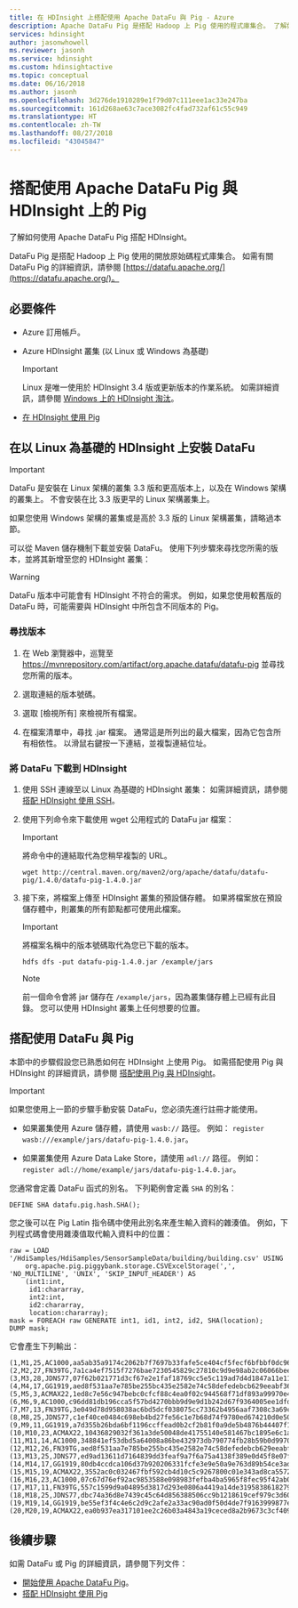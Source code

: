 ```yaml
---
title: 在 HDInsight 上搭配使用 Apache DataFu 與 Pig - Azure
description: Apache DataFu Pig 是搭配 Hadoop 上 Pig 使用的程式庫集合。 了解如何在 HDInsight 叢集上搭配使用 DataFu 與 Pig。
services: hdinsight
author: jasonwhowell
ms.reviewer: jasonh
ms.service: hdinsight
ms.custom: hdinsightactive
ms.topic: conceptual
ms.date: 06/16/2018
ms.author: jasonh
ms.openlocfilehash: 3d276de1910289e1f79d07c111eee1ac33e247ba
ms.sourcegitcommit: 161d268ae63c7ace3082fc4fad732af61c55c949
ms.translationtype: HT
ms.contentlocale: zh-TW
ms.lasthandoff: 08/27/2018
ms.locfileid: "43045847"
---
```

# <a name="use-apache-datafu-pig-with-pig-on-hdinsight"></a>搭配使用 Apache DataFu Pig 與 HDInsight 上的 Pig

了解如何使用 Apache DataFu Pig 搭配 HDInsight。

DataFu Pig 是搭配 Hadoop 上 Pig 使用的開放原始碼程式庫集合。
如需有關 DataFu Pig 的詳細資訊，請參閱 [https://datafu.apache.org/](https://datafu.apache.org/)。

## <a name="prerequisites"></a>必要條件

* Azure 訂用帳戶。

* Azure HDInsight 叢集 (以 Linux 或 Windows 為基礎)

  > [!IMPORTANT]
  > Linux 是唯一使用於 HDInsight 3.4 版或更新版本的作業系統。 如需詳細資訊，請參閱 [Windows 上的 HDInsight 淘汰](../hdinsight-component-versioning.md#hdinsight-windows-retirement)。

* [在 HDInsight 使用 Pig](hdinsight-use-pig.md)

## <a name="install-datafu-on-linux-based-hdinsight"></a>在以 Linux 為基礎的 HDInsight 上安裝 DataFu

> [!IMPORTANT]
> DataFu 是安裝在 Linux 架構的叢集 3.3 版和更高版本上，以及在 Windows 架構的叢集上。 不會安裝在比 3.3 版更早的 Linux 架構叢集上。
>
> 如果您使用 Windows 架構的叢集或是高於 3.3 版的 Linux 架構叢集，請略過本節。

可以從 Maven 儲存機制下載並安裝 DataFu。 使用下列步驟來尋找您所需的版本，並將其新增至您的 HDInsight 叢集：

> [!WARNING]
> DataFu 版本中可能會有 HDInsight 不符合的需求。 例如，如果您使用較舊版的 DataFu 時，可能需要與 HDInsight 中所包含不同版本的 Pig。

### <a name="find-a-version"></a>尋找版本

1. 在 Web 瀏覽器中，巡覽至 https://mvnrepository.com/artifact/org.apache.datafu/datafu-pig 並尋找您所需的版本。

2. 選取連結的版本號碼。

3. 選取 [檢視所有] 來檢視所有檔案。

4. 在檔案清單中，尋找 .jar 檔案。 通常這是所列出的最大檔案，因為它包含所有相依性。 以滑鼠右鍵按一下連結，並複製連結位址。

### <a name="download-datafu-to-hdinsight"></a>將 DataFu 下載到 HDInsight

1. 使用 SSH 連線至以 Linux 為基礎的 HDInsight 叢集： 如需詳細資訊，請參閱[搭配 HDInsight 使用 SSH](../hdinsight-hadoop-linux-use-ssh-unix.md)。

2. 使用下列命令來下載使用 wget 公用程式的 DataFu jar 檔案：

    > [!IMPORTANT]
    > 將命令中的連結取代為您稍早複製的 URL。

    ```
    wget http://central.maven.org/maven2/org/apache/datafu/datafu-pig/1.4.0/datafu-pig-1.4.0.jar
    ```

3. 接下來，將檔案上傳至 HDInsight 叢集的預設儲存體。 如果將檔案放在預設儲存體中，則叢集的所有節點都可使用此檔案。

    > [!IMPORTANT]
    > 將檔案名稱中的版本號碼取代為您已下載的版本。

    ```
    hdfs dfs -put datafu-pig-1.4.0.jar /example/jars
    ```

    > [!NOTE]
    > 前一個命令會將 jar 儲存在 `/example/jars`，因為叢集儲存體上已經有此目錄。 您可以使用 HDInsight 叢集上任何想要的位置。

## <a name="use-datafu-with-pig"></a>搭配使用 DataFu 與 Pig

本節中的步驟假設您已熟悉如何在 HDInsight 上使用 Pig。 如需搭配使用 Pig 與 HDInsight 的詳細資訊，請參閱 [搭配使用 Pig 與 HDInsight](hdinsight-use-pig.md)。

> [!IMPORTANT]
> 如果您使用上一節的步驟手動安裝 DataFu，您必須先進行註冊才能使用。
>
> * 如果叢集使用 Azure 儲存體，請使用 `wasb://` 路徑。 例如： `register wasb:///example/jars/datafu-pig-1.4.0.jar`。
>
> * 如果叢集使用 Azure Data Lake Store，請使用 `adl://` 路徑。 例如： `register adl://home/example/jars/datafu-pig-1.4.0.jar`。

您通常會定義 DataFu 函式的別名。 下列範例會定義 `SHA` 的別名：

```piglatin
DEFINE SHA datafu.pig.hash.SHA();
```

您之後可以在 Pig Latin 指令碼中使用此別名來產生輸入資料的雜湊值。 例如，下列程式碼會使用雜湊值取代輸入資料中的位置：

```piglatin
raw = LOAD '/HdiSamples/HdiSamples/SensorSampleData/building/building.csv' USING
    org.apache.pig.piggybank.storage.CSVExcelStorage(',', 'NO_MULTILINE', 'UNIX', 'SKIP_INPUT_HEADER') AS
    (int1:int,
     id1:chararray,
     int2:int,
     id2:chararray,
     location:chararray);
mask = FOREACH raw GENERATE int1, id1, int2, id2, SHA(location);
DUMP mask;
```

它會產生下列輸出：

    (1,M1,25,AC1000,aa5ab35a9174c2062b7f7697b33fafe5ce404cf5fecf6bfbbf0dc96ba0d90046)
    (2,M2,27,FN39TG,7a1ca4ef7515f7276bae7230545829c27810c9d9e98ab2c06066bee6270d5153)
    (3,M3,28,JDNS77,07f62b021771d3cf67e2e1faf18769cc5e5c119ad7d4d1847a11e11d6d5a7ecb)
    (4,M4,17,GG1919,aed8f531aa7e785be255bc435e2582e74c58defedebcb629eeabf365b809bd6f)
    (5,M5,3,ACMAX22,1ed8c7e56c947bebc0cfcf88c4ea0f02c944568f71df893a99970e4f0c78cddc)
    (6,M6,9,AC1000,c96dd81db196cca5f57bd4270bbb9d9e9d1b242d67f9364005ee1dfdc2632523)
    (7,M7,13,FN39TG,3e049d78d958038ac6bd5dcf038075cc73362b4956aaf7308c3a69c8eca76297)
    (8,M8,25,JDNS77,c1ef40ce0484c698eb4bd27fe56c1e7b68d74f9780ed674210d0e5013dae45e9)
    (9,M9,11,GG1919,a7d355b26bda6bf1196ccffead0b2cf2b81f0a9de5b4876b44407f1dc07e51e6)
    (10,M10,23,ACMAX22,10436829032f361a3de50048de41755140e581467bc1895e6c1a17f423e42d10)
    (11,M11,14,AC1000,348841ef53dbd5a64008a86be432973db790774fb28b59b0d99702a3188b3705)
    (12,M12,26,FN39TG,aed8f531aa7e785be255bc435e2582e74c58defedebcb629eeabf365b809bd6f)
    (13,M13,25,JDNS77,ed9ad13611d7164839dd3feaf9a7f6a75a4138f389e0d45f8e07fa38da1116a2)
    (14,M14,17,GG1919,80db4ccdca106d37b920206331fcfe3e9e50a9e763d89b54ce3ad5ac8cf30f03)
    (15,M15,19,ACMAX22,3552ac0c032467fbf592cb4d10c5c9267800c01e343ad8ca557256d882ae9327)
    (16,M16,23,AC1000,07c67d76ef92ac9853588e098983fefba4ba5965f8fec95f42ab0d04c27865ba)
    (17,M17,11,FN39TG,557c1599d9a04895d3817d293e0806a4419a14de31958386182798d0d2ed3a56)
    (18,M18,25,JDNS77,dbc74a36d8e7439c45c64d856388506cc9b1218619cef979c3d605115a7a4546)
    (19,M19,14,GG1919,be55ef3f4c4e6c2d9c2afe2a33ac90ad0f50d4de7f9163999877e2a9ca5a54f8)
    (20,M20,19,ACMAX22,ea0b937ea317101ee2c26b03a4843a19ceced8a2b9673c3cf409a726ca2b0fd8)

## <a name="next-steps"></a>後續步驟

如需 DataFu 或 Pig 的詳細資訊，請參閱下列文件：

* [開始使用 Apache DataFu Pig](https://datafu.apache.org/docs/datafu/getting-started.html)。
* [搭配 HDInsight 使用 Pig](hdinsight-use-pig.md)
